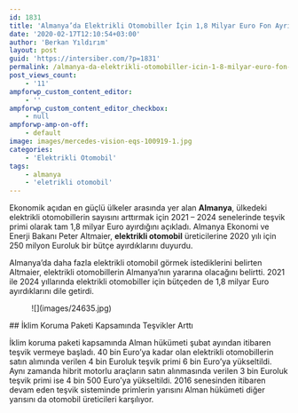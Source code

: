 ```yaml
---
id: 1831
title: 'Almanya’da Elektrikli Otomobiller İçin 1,8 Milyar Euro Fon Ayrıldı'
date: '2020-02-17T12:10:54+03:00'
author: 'Berkan Yıldırım'
layout: post
guid: 'https://intersiber.com/?p=1831'
permalink: /almanya-da-elektrikli-otomobiller-icin-1-8-milyar-euro-fon-ayrildi/
post_views_count:
    - '11'
ampforwp_custom_content_editor:
    - ''
ampforwp_custom_content_editor_checkbox:
    - null
ampforwp-amp-on-off:
    - default
image: images/mercedes-vision-eqs-100919-1.jpg
categories:
    - 'Elektrikli Otomobil'
tags:
    - almanya
    - 'eletrikli otomobil'
---
```


Ekonomik açıdan en güçlü ülkeler arasında yer alan **Almanya**, ülkedeki elektrikli otomobillerin sayısını arttırmak için 2021 – 2024 senelerinde teşvik primi olarak tam 1,8 milyar Euro ayırdığını açıkladı. Almanya Ekonomi ve Enerji Bakanı Peter Altmaier, **elektrikli otomobil** üreticilerine 2020 yılı için 250 milyon Euroluk bir bütçe ayırdıklarını duyurdu.

Almanya’da daha fazla elektrikli otomobil görmek istediklerini belirten Altmaier, elektrikli otomobillerin Almanya’nın yararına olacağını belirtti. 2021 ile 2024 yıllarında elektrikli otomobiller için bütçeden de 1,8 milyar Euro ayırdıklarını dile getirdi.

<figure class="wp-block-image size-large">![](images/24635.jpg)</figure>## İklim Koruma Paketi Kapsamında Teşvikler Arttı

İklim koruma paketi kapsamında Alman hükümeti şubat ayından itibaren teşvik vermeye başladı. 40 bin Euro’ya kadar olan elektrikli otomobillerin satın alımında verilen 4 bin Euroluk teşvik primi 6 bin Euro’ya yükseltildi. Aynı zamanda hibrit motorlu araçların satın alınmasında verilen 3 bin Euroluk teşvik primi ise 4 bin 500 Euro’ya yükseltildi. 2016 senesinden itibaren devam eden teşvik sisteminde primlerin yarısını Alman hükümeti diğer yarısını da otomobil üreticileri karşılıyor.